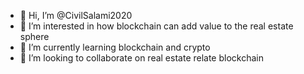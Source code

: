 - 👋 Hi, I’m @CivilSalami2020
- 👀 I’m interested in how blockchain can add value to the real estate sphere
- 🌱 I’m currently learning blockchain and crypto
- 💞️ I’m looking to collaborate on real estate relate blockchain


<!---
CivilSalami2020/CivilSalami2020 is a ✨ special ✨ repository because its `README.md` (this file) appears on your GitHub profile.
You can click the Preview link to take a look at your changes.
--->
